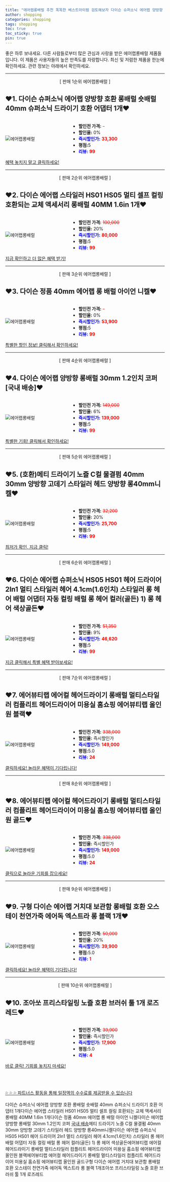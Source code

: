 ```yaml
---
title: "에어랩롱배럴 추천 똑똑한 베스트아이템 검토해보자 다이슨 슈퍼소닉 에어랩 양방향 호환"
author: shopping
categories: shopping
tags: shopping
toc: true
toc_sticky: true
pin: true
---
```

좋은 하루 보내세요. 다른 사람들로부터 많은 관심과 사랑을 받은 에어랩롱배럴 제품들입니다. 이 제품은 사용자들의 높은 만족도를 자랑합니다. 최신 및 저렴한 제품을 한눈에 확인하세요. 관련 정보는 아래에서 확인하세요.

---
<p class="toplist" style="margin: 0 auto; display: block; width: fit-content;">[ 판매 1순위 에어랩롱배럴 ]</p>

<h2><strong>❤️1. 다이슨 슈퍼소닉 에어랩 양방향 호환 롱배럴 숏배럴 40mm 슈퍼소닉 드라이기 호환 어댑터 1개❤️</strong></h2>

<div style="display: flex; align-items: center;">
    <div style="flex: 0.4;">
        <img src="https://thumbnail10.coupangcdn.com/thumbnails/remote/230x230ex/image/vendor_inventory/bbab/556d16507041efc47da68b66ad15f3afb7f6063385fb171d0d91cfb4f97d.jpg" alt="에어랩롱배럴" style="max-width: 100%;">
    </div>
    <div style="flex: 0.6; margin-left: 10px;">
        <ul>
            <li><strong>할인전 가격:</strong> <del style="color: red;">-</del></li>
            <li><strong>할인율:</strong> 0%</li>
            <li><span style='color:blue'><strong>즉시할인가:</strong></span> <span style='color:red'><strong>33,300</strong></span></li>
            <li><strong>평점:</strong>5</li>
            <li><span style='color:blue'><strong>리뷰:</strong></span> <span style='color:red'><strong>99</strong></span></li>
        </ul>
    </div>
</div>
<div class="center">
    <a href="https://William4Davisa.github.io?lptag=AF9450613&subid=githubio&pageKey=8226262508&traceid=V0-153&itemId=23658686523&vendorItemId=90684022353" class="myButton">
        혜택 놓치지 말고 클릭하세요!
    </a>
</div>


---
<p class="toplist" style="margin: 0 auto; display: block; width: fit-content;">[ 판매 2순위 에어랩롱배럴 ]</p>

<h2><strong>❤️2. 다이슨 에어랩 스타일러 HS01 HS05 멀티 셀프 컬링 호환되는 교체 액세서리 롱배럴 40MM 1.6in 1개❤️</strong></h2>

<div style="display: flex; align-items: center;">
    <div style="flex: 0.4;">
        <img src="https://thumbnail8.coupangcdn.com/thumbnails/remote/230x230ex/image/vendor_inventory/721c/1d68c1662000addff5c72efed941dfe15e56c2e69c7d8f33a293edc3285a.jpg" alt="에어랩롱배럴" style="max-width: 100%;">
    </div>
    <div style="flex: 0.6; margin-left: 10px;">
        <ul>
            <li><strong>할인전 가격:</strong> <del style="color: red;">100,000</del></li>
            <li><strong>할인율:</strong> 20%</li>
            <li><span style='color:blue'><strong>즉시할인가:</strong></span> <span style='color:red'><strong>80,000</strong></span></li>
            <li><strong>평점:</strong>5</li>
            <li><span style='color:blue'><strong>리뷰:</strong></span> <span style='color:red'><strong>99</strong></span></li>
        </ul>
    </div>
</div>
<div class="center">
    <a href="https://William4Davisa.github.io?lptag=AF9450613&subid=githubio&pageKey=8226884006&traceid=V0-153&itemId=23664530190&vendorItemId=90689792536" class="myButton">
        지금 확인하고 더 많은 혜택 받기!
    </a>
</div>


---
<p class="toplist" style="margin: 0 auto; display: block; width: fit-content;">[ 판매 3순위 에어랩롱배럴 ]</p>

<h2><strong>❤️3. 다이슨 정품 40mm 에어랩 롱 배럴 아이언 니켈❤️</strong></h2>

<div style="display: flex; align-items: center;">
    <div style="flex: 0.4;">
        <img src="https://thumbnail10.coupangcdn.com/thumbnails/remote/230x230ex/image/vendor_inventory/e82b/57a4c2dc2494dcee2f2503cb87cfae35a64887a24fea12bc03696a0d48c7.jpeg" alt="에어랩롱배럴" style="max-width: 100%;">
    </div>
    <div style="flex: 0.6; margin-left: 10px;">
        <ul>
            <li><strong>할인전 가격:</strong> <del style="color: red;">-</del></li>
            <li><strong>할인율:</strong> 0%</li>
            <li><span style='color:blue'><strong>즉시할인가:</strong></span> <span style='color:red'><strong>53,900</strong></span></li>
            <li><strong>평점:</strong>5</li>
            <li><span style='color:blue'><strong>리뷰:</strong></span> <span style='color:red'><strong>99</strong></span></li>
        </ul>
    </div>
</div>
<div class="center">
    <a href="https://William4Davisa.github.io?lptag=AF9450613&subid=githubio&pageKey=8247841831&traceid=V0-153&itemId=23740983329&vendorItemId=90765589417" class="myButton">
        특별한 할인 정보! 클릭해서 확인하세요!
    </a>
</div>


---
<p class="toplist" style="margin: 0 auto; display: block; width: fit-content;">[ 판매 4순위 에어랩롱배럴 ]</p>

<h2><strong>❤️4. 다이슨 에어랩 양방향 롱배럴 30mm 1.2인치 코퍼 [국내 배송]❤️</strong></h2>

<div style="display: flex; align-items: center;">
    <div style="flex: 0.4;">
        <img src="https://thumbnail8.coupangcdn.com/thumbnails/remote/230x230ex/image/vendor_inventory/7b58/632f016c66a3774ddd27b553e16af95ad01d3f7c6efd3d933c7472cd3298.JPG" alt="에어랩롱배럴" style="max-width: 100%;">
    </div>
    <div style="flex: 0.6; margin-left: 10px;">
        <ul>
            <li><strong>할인전 가격:</strong> <del style="color: red;">149,000</del></li>
            <li><strong>할인율:</strong> 6%</li>
            <li><span style='color:blue'><strong>즉시할인가:</strong></span> <span style='color:red'><strong>139,000</strong></span></li>
            <li><strong>평점:</strong>5</li>
            <li><span style='color:blue'><strong>리뷰:</strong></span> <span style='color:red'><strong>99</strong></span></li>
        </ul>
    </div>
</div>
<div class="center">
    <a href="https://William4Davisa.github.io?lptag=AF9450613&subid=githubio&pageKey=8224583263&traceid=V0-153&itemId=23649576991&vendorItemId=90674970609" class="myButton">
        특별한 기회! 클릭해서 확인하세요!
    </a>
</div>


---
<p class="toplist" style="margin: 0 auto; display: block; width: fit-content;">[ 판매 5순위 에어랩롱배럴 ]</p>

<h2><strong>❤️5. (호환)메티 드라이기 노즐 C컬 물결펌 40mm 30mm 양방향 고데기 스타일러 헤드 양방향 롱40mm니켈❤️</strong></h2>

<div style="display: flex; align-items: center;">
    <div style="flex: 0.4;">
        <img src="https://thumbnail9.coupangcdn.com/thumbnails/remote/230x230ex/image/vendor_inventory/6a80/29e8eb32f36517962b49112cb511d9b0123ece9933dbb8c74ed1f8af12f2.png" alt="에어랩롱배럴" style="max-width: 100%;">
    </div>
    <div style="flex: 0.6; margin-left: 10px;">
        <ul>
            <li><strong>할인전 가격:</strong> <del style="color: red;">32,200</del></li>
            <li><strong>할인율:</strong> 20%</li>
            <li><span style='color:blue'><strong>즉시할인가:</strong></span> <span style='color:red'><strong>25,700</strong></span></li>
            <li><strong>평점:</strong>5</li>
            <li><span style='color:blue'><strong>리뷰:</strong></span> <span style='color:red'><strong>99</strong></span></li>
        </ul>
    </div>
</div>
<div class="center">
    <a href="https://William4Davisa.github.io?lptag=AF9450613&subid=githubio&pageKey=8233895285&traceid=V0-153&itemId=23700973767&vendorItemId=90726028990" class="myButton">
        최저가 확인, 지금 클릭!
    </a>
</div>


---
<p class="toplist" style="margin: 0 auto; display: block; width: fit-content;">[ 판매 6순위 에어랩롱배럴 ]</p>

<h2><strong>❤️6. 다이슨 에어랩 슈퍼소닉 HS05 HS01 헤어 드라이어 2In1 멀티 스타일러 헤어 4.1cm(1.6인치) 스타일러 롱 헤어 배럴 어댑터 자동 컬링 배럴 롱 헤어 컬러(골든) 1) 롱 헤어 색상골든❤️</strong></h2>

<div style="display: flex; align-items: center;">
    <div style="flex: 0.4;">
        <img src="https://thumbnail7.coupangcdn.com/thumbnails/remote/230x230ex/image/vendor_inventory/64d8/8ab27556fbfb2209f478c103a3cd8c143f23fe8b83a39f9dedb1753152ec.jpg" alt="에어랩롱배럴" style="max-width: 100%;">
    </div>
    <div style="flex: 0.6; margin-left: 10px;">
        <ul>
            <li><strong>할인전 가격:</strong> <del style="color: red;">51,350</del></li>
            <li><strong>할인율:</strong> 9%</li>
            <li><span style='color:blue'><strong>즉시할인가:</strong></span> <span style='color:red'><strong>46,620</strong></span></li>
            <li><strong>평점:</strong>5</li>
            <li><span style='color:blue'><strong>리뷰:</strong></span> <span style='color:red'><strong>99</strong></span></li>
        </ul>
    </div>
</div>
<div class="center">
    <a href="https://William4Davisa.github.io?lptag=AF9450613&subid=githubio&pageKey=8239219954&traceid=V0-153&itemId=23712550323&vendorItemId=90772820594" class="myButton">
        지금 클릭해서 특별 혜택 받아보세요!
    </a>
</div>


---
<p class="toplist" style="margin: 0 auto; display: block; width: fit-content;">[ 판매 7순위 에어랩롱배럴 ]</p>

<h2><strong>❤️7. 에어뷰티랩 에어컬 헤어드라이기 롱배럴 멀티스타일러 컴플리트 헤어드라이어 미용실 홈쇼핑 에어뷰티랩 올인원 블랙❤️</strong></h2>

<div style="display: flex; align-items: center;">
    <div style="flex: 0.4;">
        <img src="https://thumbnail10.coupangcdn.com/thumbnails/remote/230x230ex/image/vendor_inventory/88c4/240ba3a88e36c11c45bac7755fe831d0a6a88177dde9a4e07721defc235d.png" alt="에어랩롱배럴" style="max-width: 100%;">
    </div>
    <div style="flex: 0.6; margin-left: 10px;">
        <ul>
            <li><strong>할인전 가격:</strong> <del style="color: red;">338,000</del></li>
            <li><strong>할인율:</strong> 즉시할인가</li>
            <li><span style='color:blue'><strong>즉시할인가:</strong></span> <span style='color:red'><strong>149,000</strong></span></li>
            <li><strong>평점:</strong>5.0</li>
            <li><span style='color:blue'><strong>리뷰:</strong></span> <span style='color:red'><strong>24</strong></span></li>
        </ul>
    </div>
</div>
<div class="center">
    <a href="https://William4Davisa.github.io?lptag=AF9450613&subid=githubio&pageKey=8137478463&traceid=V0-153&itemId=23117222978&vendorItemId=90186084356" class="myButton">
        클릭하세요! 놀라운 혜택이 기다립니다!
    </a>
</div>


---
<p class="toplist" style="margin: 0 auto; display: block; width: fit-content;">[ 판매 8순위 에어랩롱배럴 ]</p>

<h2><strong>❤️8. 에어뷰티랩 에어컬 헤어드라이기 롱배럴 멀티스타일러 컴플리트 헤어드라이어 미용실 홈쇼핑 에어뷰티랩 올인원 골드❤️</strong></h2>

<div style="display: flex; align-items: center;">
    <div style="flex: 0.4;">
        <img src="https://thumbnail10.coupangcdn.com/thumbnails/remote/230x230ex/image/vendor_inventory/92e8/7c8e451644a6e4897ffb9d33f308a7c1c3c2189f803a9e4eec9b5632924c.png" alt="에어랩롱배럴" style="max-width: 100%;">
    </div>
    <div style="flex: 0.6; margin-left: 10px;">
        <ul>
            <li><strong>할인전 가격:</strong> <del style="color: red;">338,000</del></li>
            <li><strong>할인율:</strong> 즉시할인가</li>
            <li><span style='color:blue'><strong>즉시할인가:</strong></span> <span style='color:red'><strong>149,000</strong></span></li>
            <li><strong>평점:</strong>5.0</li>
            <li><span style='color:blue'><strong>리뷰:</strong></span> <span style='color:red'><strong>24</strong></span></li>
        </ul>
    </div>
</div>
<div class="center">
    <a href="https://William4Davisa.github.io?lptag=AF9450613&subid=githubio&pageKey=8137478463&traceid=V0-153&itemId=23117222988&vendorItemId=90186084339" class="myButton">
        클릭으로 놀라운 기회를 잡으세요!
    </a>
</div>


---
<p class="toplist" style="margin: 0 auto; display: block; width: fit-content;">[ 판매 9순위 에어랩롱배럴 ]</p>

<h2><strong>❤️9. 구형 다이슨 에어랩 거치대 보관함 롱배럴 호환 오스테이 천연가죽 에어독 엑스트라 롱 블랙 1개❤️</strong></h2>

<div style="display: flex; align-items: center;">
    <div style="flex: 0.4;">
        <img src="https://thumbnail7.coupangcdn.com/thumbnails/remote/230x230ex/image/vendor_inventory/7e3b/b49e647617a0d63325fb6bf7703b1547ab83aae644a9ace25660a2289bf4.jpg" alt="에어랩롱배럴" style="max-width: 100%;">
    </div>
    <div style="flex: 0.6; margin-left: 10px;">
        <ul>
            <li><strong>할인전 가격:</strong> <del style="color: red;">50,000</del></li>
            <li><strong>할인율:</strong> 20%</li>
            <li><span style='color:blue'><strong>즉시할인가:</strong></span> <span style='color:red'><strong>39,900</strong></span></li>
            <li><strong>평점:</strong>5.0</li>
            <li><span style='color:blue'><strong>리뷰:</strong></span> <span style='color:red'><strong>1</strong></span></li>
        </ul>
    </div>
</div>
<div class="center">
    <a href="https://William4Davisa.github.io?lptag=AF9450613&subid=githubio&pageKey=8113545237&traceid=V0-153&itemId=22993518702&vendorItemId=90027431703" class="myButton">
        클릭하세요! 놀라운 혜택이 기다립니다!
    </a>
</div>


---
<p class="toplist" style="margin: 0 auto; display: block; width: fit-content;">[ 판매 10순위 에어랩롱배럴 ]</p>

<h2><strong>❤️10. 조아쏘 프리스타일링 노즐 호환 브러쉬 툴 1개 로즈레드❤️</strong></h2>

<div style="display: flex; align-items: center;">
    <div style="flex: 0.4;">
        <img src="https://thumbnail7.coupangcdn.com/thumbnails/remote/230x230ex/image/vendor_inventory/cf48/95be3ecdab21611a1e33e6b3191379b6561987e65bbc402d901550d61c2a.jpg" alt="에어랩롱배럴" style="max-width: 100%;">
    </div>
    <div style="flex: 0.6; margin-left: 10px;">
        <ul>
            <li><strong>할인전 가격:</strong> <del style="color: red;">39,900</del></li>
            <li><strong>할인율:</strong> 즉시할인가</li>
            <li><span style='color:blue'><strong>즉시할인가:</strong></span> <span style='color:red'><strong>17,900</strong></span></li>
            <li><strong>평점:</strong>5.0</li>
            <li><span style='color:blue'><strong>리뷰:</strong></span> <span style='color:red'><strong>4</strong></span></li>
        </ul>
    </div>
</div>
<div class="center">
    <a href="https://William4Davisa.github.io?lptag=AF9450613&subid=githubio&pageKey=8195360817&traceid=V0-153&itemId=23468496163&vendorItemId=90501006372" class="myButton">
        바로 클릭! 기회를 놓치지 마세요!
    </a>
</div>

<br><br><br>[💦 💦 💦 파트너스 활동을 통해 일정액의 수수료를 제공받을 수 있습니다](https://link.coupang.com/a/bcpT2c)<br><br>다이슨 슈퍼소닉 에어랩 양방향 호환 롱배럴 숏배럴 40mm 슈퍼소닉 드라이기 호환 어댑터 1개다이슨 에어랩 스타일러 HS01 HS05 멀티 셀프 컬링 호환되는 교체 액세서리 롱배럴 40MM 1.6in 1개다이슨 정품 40mm 에어랩 롱 배럴 아이언 니켈다이슨 에어랩 양방향 롱배럴 30mm 1.2인치 코퍼 [국내 배송](호환)메티 드라이기 노즐 C컬 물결펌 40mm 30mm 양방향 고데기 스타일러 헤드 양방향 롱40mm니켈다이슨 에어랩 슈퍼소닉 HS05 HS01 헤어 드라이어 2In1 멀티 스타일러 헤어 4.1cm(1.6인치) 스타일러 롱 헤어 배럴 어댑터 자동 컬링 배럴 롱 헤어 컬러(골든) 1) 롱 헤어 색상골든에어뷰티랩 에어컬 헤어드라이기 롱배럴 멀티스타일러 컴플리트 헤어드라이어 미용실 홈쇼핑 에어뷰티랩 올인원 블랙에어뷰티랩 에어컬 헤어드라이기 롱배럴 멀티스타일러 컴플리트 헤어드라이어 미용실 홈쇼핑 에어뷰티랩 올인원 골드구형 다이슨 에어랩 거치대 보관함 롱배럴 호환 오스테이 천연가죽 에어독 엑스트라 롱 블랙 1개조아쏘 프리스타일링 노즐 호환 브러쉬 툴 1개 로즈레드